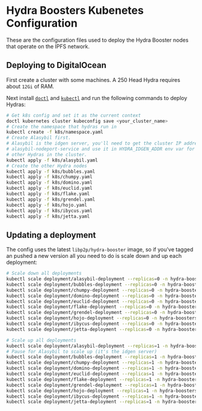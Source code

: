 # Hydra Boosters Kubenetes Configuration

These are the configuration files used to deploy the Hydra Booster nodes that operate on the IPFS network.

## Deploying to DigitalOcean

First create a cluster with some machines. A 250 Head Hydra requires about `12Gi` of RAM.

Next install [`doctl`](https://github.com/digitalocean/doctl) and [`kubectl`](https://kubernetes.io/docs/tasks/tools/install-kubectl/) and run the following commands to deploy Hydras:

```sh
# Get k8s config and set it as the current context
doctl kubernetes cluster kubeconfig save <your_cluster_name>
# Create the namespace that hydras run in
kubectl create -f k8s/namespace.yaml
# Create Alasybil first.
# Alasybil is the idgen server, you'll need to get the cluster IP address for
# alasybil-nodeport-service and use it in HYDRA_IDGEN_ADDR env var for the
# other Hydras in the cluster.
kubectl apply -f k8s/alasybil.yaml
# Create the other Hydra nodes
kubectl apply -f k8s/bubbles.yaml
kubectl apply -f k8s/chumpy.yaml
kubectl apply -f k8s/domino.yaml
kubectl apply -f k8s/euclid.yaml
kubectl apply -f k8s/flake.yaml
kubectl apply -f k8s/grendel.yaml
kubectl apply -f k8s/hojo.yaml
kubectl apply -f k8s/ibycus.yaml
kubectl apply -f k8s/jetta.yaml
```

## Updating a deployment

The config uses the latest `libp2p/hydra-booster` image, so if you've tagged an pushed a new version all you need to do is scale down and up each deployment:

```sh
# Scale down all deployments
kubectl scale deployment/alasybil-deployment --replicas=0 -n hydra-boosters
kubectl scale deployment/bubbles-deployment --replicas=0 -n hydra-boosters
kubectl scale deployment/chumpy-deployment --replicas=0 -n hydra-boosters
kubectl scale deployment/domino-deployment --replicas=0 -n hydra-boosters
kubectl scale deployment/euclid-deployment --replicas=0 -n hydra-boosters
kubectl scale deployment/flake-deployment --replicas=0 -n hydra-boosters
kubectl scale deployment/grendel-deployment --replicas=0 -n hydra-boosters
kubectl scale deployment/hojo-deployment --replicas=0 -n hydra-boosters
kubectl scale deployment/ibycus-deployment --replicas=0 -n hydra-boosters
kubectl scale deployment/jetta-deployment --replicas=0 -n hydra-boosters

# Scale up all deployments
kubectl scale deployment/alasybil-deployment --replicas=1 -n hydra-boosters
# Pause for Alasybil to scale up (it's the idgen server)
kubectl scale deployment/bubbles-deployment --replicas=1 -n hydra-boosters
kubectl scale deployment/chumpy-deployment --replicas=1 -n hydra-boosters
kubectl scale deployment/domino-deployment --replicas=1 -n hydra-boosters
kubectl scale deployment/euclid-deployment --replicas=1 -n hydra-boosters
kubectl scale deployment/flake-deployment --replicas=1 -n hydra-boosters
kubectl scale deployment/grendel-deployment --replicas=1 -n hydra-boosters
kubectl scale deployment/hojo-deployment --replicas=1 -n hydra-boosters
kubectl scale deployment/ibycus-deployment --replicas=1 -n hydra-boosters
kubectl scale deployment/jetta-deployment --replicas=1 -n hydra-boosters
```